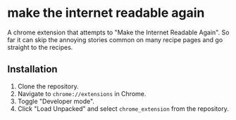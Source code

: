 # make the internet readable again

A chrome extension that attempts to "Make the Internet Readable Again". So far it can skip the annoying stories common on many recipe pages and go straight to the recipes.

## Installation

1. Clone the repository.
1. Navigate to `chrome://extensions` in Chrome.
1. Toggle "Developer mode".
1. Click "Load Unpacked" and select `chrome_extension` from the repository.
